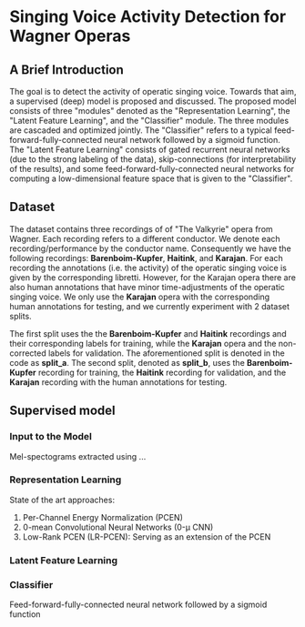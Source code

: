 # Singing Voice Activity Detection for Wagner Operas
## A Brief Introduction
The goal is to detect the activity of operatic singing voice. Towards that aim, a supervised (deep) model
is proposed and discussed. The proposed model consists of three "modules" denoted as the "Representation Learning",
the "Latent Feature Learning", and the "Classifier" module. The three modules are cascaded and optimized jointly.
The "Classifier" refers to a typical feed-forward-fully-connected neural network followed by a sigmoid function.
The "Latent Feature Learning" consists of gated recurrent neural networks (due to the strong labeling of the data),
skip-connections (for interpretability of the results), and some feed-forward-fully-connected neural networks
for computing a low-dimensional feature space that is given to the "Classifier".

## Dataset
The dataset contains three recordings of of "The Valkyrie" opera from Wagner. Each recording refers to a different
conductor. We denote each recording/performance by the conductor name. Consequently we have the following recordings:
**Barenboim-Kupfer**, **Haitink**, and **Karajan**. For each recording the annotations (i.e. the activity) of the operatic
singing voice is given by the corresponding libretti. However, for the Karajan opera there are also human annotations
that have minor time-adjustments of the operatic singing voice. We only use the **Karajan** opera with the corresponding
human annotations for testing, and we currently experiment with 2 dataset splits. 

The first split uses the the  **Barenboim-Kupfer** and **Haitink** recordings and their corresponding labels for training,
while the **Karajan** opera and the non-corrected labels for validation. The aforementioned split is denoted in the
code as **split_a**. The second split, denoted as **split_b**, uses the **Barenboim-Kupfer** recording for training,
the **Haitink** recording for validation, and the **Karajan** recording with the human annotations for testing.


## Supervised model
### Input to the Model
Mel-spectograms extracted using ...
### Representation Learning
State of the art approaches:
1. Per-Channel Energy Normalization (PCEN)
2. 0-mean Convolutional Neural Networks (0-μ CNN)
3. Low-Rank PCEN (LR-PCEN): Serving as an extension of the PCEN
### Latent Feature Learning
### Classifier
Feed-forward-fully-connected neural network followed by a sigmoid function

